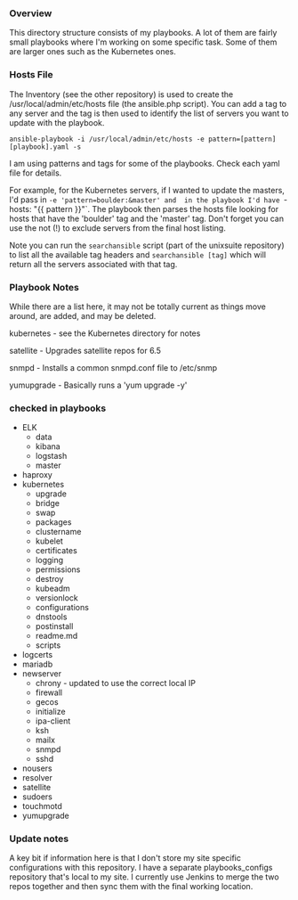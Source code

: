 ### Overview ###

This directory structure consists of my playbooks. A lot of them are fairly small playbooks where I'm working 
on some specific task. Some of them are larger ones such as the Kubernetes ones.


### Hosts File ###

The Inventory (see the other repository) is used to create the /usr/local/admin/etc/hosts file (the ansible.php script). 
You can add a tag to any server and the tag is then used to identify the list of servers you want to update with the playbook.

`ansible-playbook -i /usr/local/admin/etc/hosts -e pattern=[pattern] [playbook].yaml -s`

I am using patterns and tags for some of the playbooks. Check each yaml file for details.

For example, for the Kubernetes servers, if I wanted to update the masters, I'd pass in `-e 'pattern=boulder:&master' and 
in the playbook I'd have `- hosts: "{{ pattern }}"`. The playbook then parses the hosts file looking for hosts that have 
the 'boulder' tag and the 'master' tag. Don't forget you can use the not (!) to exclude servers from the final host listing.

Note you can run the `searchansible` script (part of the unixsuite repository) to list all the available tag headers and 
`searchansible [tag]` which will return all the servers associated with that tag.


### Playbook Notes ###

While there are a list here, it may not be totally current as things move around, are added, and may be deleted.

kubernetes - see the Kubernetes directory for notes

satellite - Upgrades satellite repos for 6.5

snmpd - Installs a common snmpd.conf file to /etc/snmp

yumupgrade - Basically runs a 'yum upgrade -y'


### checked in playbooks ###

* ELK
  * data
  * kibana
  * logstash
  * master
* haproxy
* kubernetes
  * upgrade
  * bridge
  * swap
  * packages
  * clustername
  * kubelet
  * certificates
  * logging
  * permissions
  * destroy
  * kubeadm
  * versionlock
  * configurations
  * dnstools
  * postinstall
  * readme.md
  * scripts
* logcerts
* mariadb
* newserver
  * chrony - updated to use the correct local IP
  * firewall
  * gecos
  * initialize
  * ipa-client
  * ksh
  * mailx
  * snmpd
  * sshd
* nousers
* resolver
* satellite
* sudoers
* touchmotd
* yumupgrade

### Update notes ###

A key bit if information here is that I don't store my site specific configurations with this repository. I have a separate 
playbooks_configs repository that's local to my site. I currently use Jenkins to merge the two repos together and then sync 
them with the final working location.

